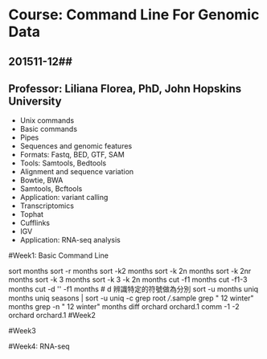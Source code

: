 # Course: Command Line For Genomic Data
## 201511-12##
## Professor: Liliana Florea, PhD, John Hopskins University


- Unix commands
 - Basic commands
 - Pipes
- Sequences and genomic features
 - Formats: Fastq, BED, GTF, SAM 
 - Tools: Samtools, Bedtools 
- Alignment and sequence variation
 - Bowtie, BWA
 - Samtools, Bcftools
 - Application: variant calling
- Transcriptomics
 - Tophat
 - Cufflinks
 - IGV
 - Application: RNA-seq analysis


#Week1: Basic Command Line


sort months
sort -r months
sort -k2 months
sort -k 2n months
sort -k 2nr months
sort -k 3 months
sort -k 3 -k 2n months
cut -f1 months
cut -f1-3 months
cut -d '' -f1 months  # d 辨識特定的符號做為分別
sort -u months
uniq months
uniq seasons | sort -u
uniq -c
grep root */*.sample
grep " 12 winter" months
grep -n " 12 winter" months
diff orchard orchard.1
comm -1 -2 orchard orchard.1
#Week2


#Week3


#Week4: RNA-seq

